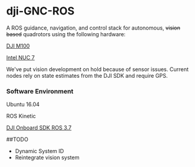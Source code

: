 # dji-GNC-ROS
A ROS guidance, navigation, and control stack for autonomous, ~~vision based~~ quadrotors using the following hardware:

[DJI M100](https://www.dji.com/matrice100/info#specs)

[Intel NUC 7](https://www.intel.com/content/www/us/en/products/boards-kits/nuc/kits/nuc7i7dnhe.html)

We've put vision development on hold because of sensor issues. Current nodes rely on state estimates from the DJI SDK and require GPS.

### Software Environment

Ubuntu 16.04

ROS Kinetic

[DJI Onboard SDK ROS 3.7](https://github.com/dji-sdk/Onboard-SDK-ROS)

##TODO

* Dynamic System ID
* Reintegrate vision system
